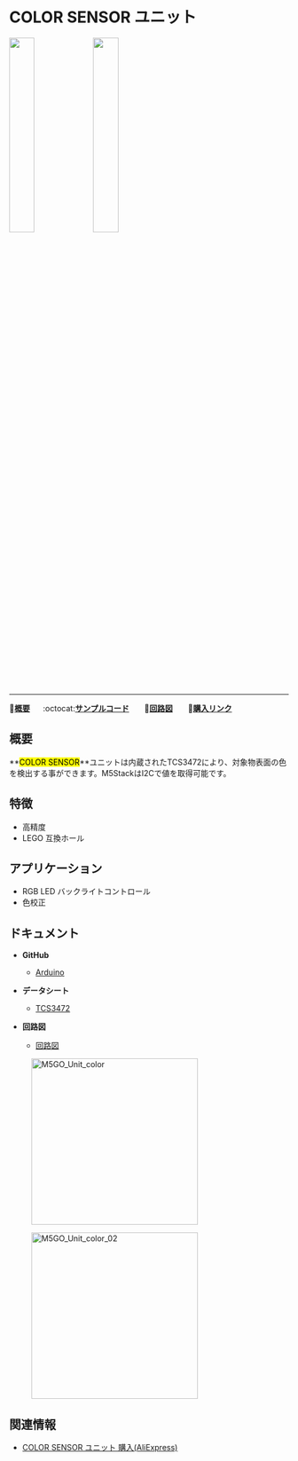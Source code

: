 # COLOR SENSOR ユニット

<img src="assets/img/product_pics/unit/M5GO_Unit_color.png" width="30%" height="30%"><img src="assets/img/product_pics/unit/unit_color_grove_a.png" width="30%" height="30%">

***

:memo:**[概要](#概要)**&nbsp;&nbsp;&nbsp;&nbsp;&nbsp;&nbsp;:octocat:**[サンプルコード](#サンプルコード)**&nbsp;&nbsp;&nbsp;&nbsp;&nbsp;&nbsp; :electric_plug:**[回路図](#回路図)** &nbsp;&nbsp;&nbsp;&nbsp;&nbsp;&nbsp;🛒**[購入リンク](https://www.aliexpress.com/store/product/M5Stack-Official-Color-Unit-TCS34725-Color-Sensor-RGB-Color-Sensor-Development-Board-Module-GROVE-I2C-Compatible/3226069_32946957647.html?spm=a2g1x.12024536.productList_5885013.pic_5)**

## 概要

**<mark>COLOR SENSOR</mark>**ユニットは内蔵されたTCS3472により、対象物表面の色を検出する事ができます。M5StackはI2Cで値を取得可能です。

## 特徴

- 高精度
- LEGO 互換ホール

## アプリケーション

- RGB LED バックライトコントロール
- 色校正

## ドキュメント

- **GitHub**
  - [Arduino](https://github.com/m5stack/M5Stack/tree/master/examples/Unit/Color)

- **データシート**
  - [TCS3472](https://pdf1.alldatasheet.com/datasheet-pdf/view/560511/AMSCO/TCS3472.html)

- **回路図**
  - [回路図](https://github.com/m5stack/M5Stack)

<figure>
  <img src="assets/img/product_pics/unit/M5GO_Unit_color.png" alt="M5GO_Unit_color" height="300px" width="300px">
</figure>
<figure>
  <img src="assets/img/product_pics/unit/M5GO_Unit_color_02.png" alt="M5GO_Unit_color_02" height="300px" width="300px">
</figure>

## 関連情報

- [COLOR SENSOR ユニット 購入(AliExpress)](https://www.aliexpress.com/store/product/M5Stack-TCS34725-RGB-I2C/3226069_32946957647.html)